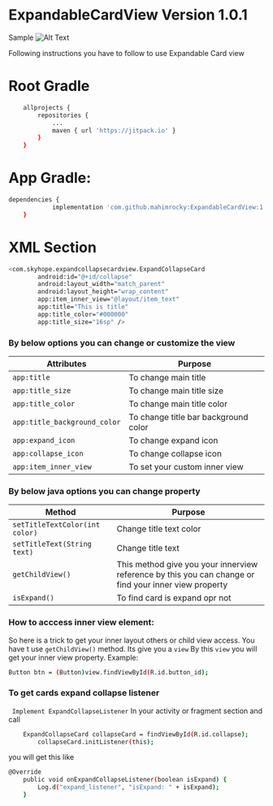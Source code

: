 #  ExpandableCardView Version 1.0.1

Sample
![Alt Text](https://github.com/mahimrocky/ExpandableCardView/gif/example.gif)

Following instructions you have to follow to use Expandable Card view

# Root Gradle
```sh
    allprojects {
		repositories {
			...
			maven { url 'https://jitpack.io' }
		}
	}
```

# App Gradle:

```sh
dependencies {
	        implementation 'com.github.mahimrocky:ExpandableCardView:1.0.1'
	}
```

# XML Section

```sh
<com.skyhope.expandcollapsecardview.ExpandCollapseCard
        android:id="@+id/collapse"
        android:layout_width="match_parent"
        android:layout_height="wrap_content"
        app:item_inner_view="@layout/item_text"
        app:title="This is title"
        app:title_color="#000000"
        app:title_size="16sp" />
```

### By below options you can change or customize the view

| Attributes | Purpose |
| ------ | ------ |
| ```app:title```|  To change main title|
| ```app:title_size```|  To change main title size|
| ```app:title_color```|  To change main title color|
| ```app:title_background_color```|  To change title bar background color|
| ```app:expand_icon```|  To change expand icon|
| ```app:collapse_icon```|  To change collapse icon|
| ```app:item_inner_view```|  To set your custom inner view|

### By below java options you can change property
| Method | Purpose |
| ------ | ------ |
|``` setTitleTextColor(int color) ```| Change title text color|
|``` setTitleText(String text) ```| Change title text|
|``` getChildView() ```| This method give you your innerview reference by this you can change or find your inner view property|
|``` isExpand() ```| To find card is expand opr not|

### How to acccess inner view element:

So here is a trick to get your inner layout others or child view access. You have t use ``` getChildView() ``` method. Its give you a ``` view ``` By this ``` view ``` you will get your inner view property. Example: 
```sh
Button btn = (Button)view.findViewById(R.id.button_id);
```

### To get cards expand collapse listener 
``` Implement ExpandCollapseListener``` In your activity or fragment section
and call
```sh 
    ExpandCollapseCard collapseCard = findViewById(R.id.collapse);
        collapseCard.initListener(this);
```
you will get this like
```sh
@Override
    public void onExpandCollapseListener(boolean isExpand) {
        Log.d("expand_listener", "isExpand: " + isExpand);
    }
```